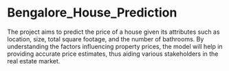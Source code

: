 # Bengalore_House_Prediction

The project aims to predict the price of a house given its attributes such as location,
size, total square footage, and the number of bathrooms. By understanding the factors
influencing property prices, the model will help in providing accurate price estimates, thus
aiding various stakeholders in the real estate market.
